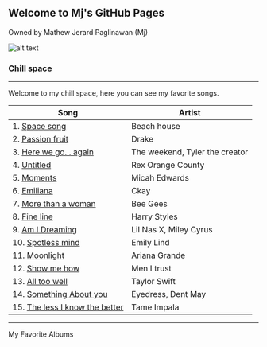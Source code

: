## Welcome to Mj's GitHub Pages
Owned by Mathew Jerard Paglinawan (Mj)

![alt text](https://media.giphy.com/media/YwRhMm0TONQdYGeMTS/giphy.gif) 

### Chill space
---------------------------------------

Welcome to my chill space, here you can see my favorite songs.

| Song | Artist |
| ----------- | ----------- |
|1. [Space song](https://open.spotify.com/track/7H0ya83CMmgFcOhw0UB6ow?si=400831fcf2c24d6e) | Beach house|
|2. [Passion fruit](https://open.spotify.com/track/5mCPDVBb16L4XQwDdbRUpz?si=3068eef69ed349d2) | Drake |
|3. [Here we go... again](https://open.spotify.com/track/1NhjYYcYTRywc0di98xHxf?si=82580b8923d74ecd) | The weekend, Tyler the creator |
|4. [Untitled](https://open.spotify.com/track/3PbV3ocgAp3Xn0omGFC0cG?si=5aedea95d2e345b3) | Rex Orange County |
|5. [Moments](https://open.spotify.com/track/1g6aK9HzKkbbQ2RpqtUyvL?si=cbebd6b07a05492d) | Micah Edwards |
|6. [Emiliana](https://open.spotify.com/track/0vNY7uNEG8El6doRdP21D5?si=947c6ca6ef91458b) | Ckay |
|7. [More than a woman](https://open.spotify.com/track/2cX2coZS1PYBfPs8wgbdWE?si=95d2c722c44d400b) | Bee Gees|
|8. [Fine line](https://open.spotify.com/track/6VzcQuzTNTMFnJ6rBSaLH9?si=784bdaf3b1594f36) | Harry Styles|
|9. [Am I Dreaming](https://open.spotify.com/track/6isTQfKXhNO3EyJd9mSxx8?si=3eea2a6860894210) | Lil Nas X, Miley Cyrus|
|10. [Spotless mind](https://open.spotify.com/track/40oLHUxXfd6mWRZcXzfV1U?si=b190a3d48dd0408a) | Emily Lind|
|11. [Moonlight](https://open.spotify.com/track/5A7CwBNDUhvLWuSU5oJEh3?si=52874810452f4b81) | Ariana Grande|
|12. [Show me how](https://open.spotify.com/track/6A46jG17UumVQLqodsFxuV?si=98db8ee7649d4972) | Men I trust|
|13. [All too well](https://open.spotify.com/track/5enxwA8aAbwZbf5qCHORXi?si=91014ff4c7364df5) | Taylor Swift|
|14. [Something About you](https://open.spotify.com/track/6RiiSy9GzSwiyDEJDiMuKe?si=0214ccaeeeda4858) | Eyedress, Dent May|
|15. [The less I know the better](https://open.spotify.com/track/6K4t31amVTZDgR3sKmwUJJ?si=41f673f398b74d39) |Tame Impala|

---------------------------------------

My Favorite Albums
<a href="https://open.spotify.com/album/7xV2TzoaVc0ycW7fwBwAml?si=FUKFkpQTQyO6dKPcFvryww"> 
  <img href="https://upload.wikimedia.org/wikipedia/en/b/b1/Harry_Styles_-_Fine_Line.png"> 
</a>  




